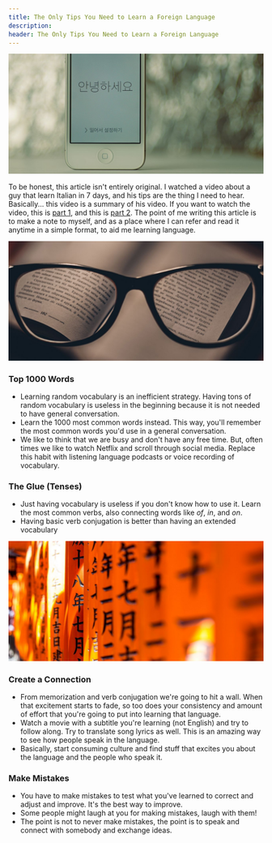 ```yaml
---
title: The Only Tips You Need to Learn a Foreign Language
description:
header: The Only Tips You Need to Learn a Foreign Language
---
```


![image](/img/learn-language/korea.jpg "Photo by VanveenJF on Unsplash")

To be honest, this article isn't entirely original. I watched a video about a guy that learn Italian in 7 days, and his tips are the thing I need to hear. Basically... this video is a summary of his video. If you want to watch the video, this is [part 1](https://www.youtube.com/watch?v=fxAaBZNduQs), and this is [part 2](https://www.youtube.com/watch?v=o1wU0kPUjfc). The point of me writing this article is to make a note to myself, and as a place where I can refer and read it anytime in a simple format, to aid me learning language.

![image](/img/learn-language/book.jpg "Photo by Dmitry Ratushny on Unsplash")

### Top 1000 Words

* Learning random vocabulary is an inefficient strategy. Having tons of random vocabulary is useless in the beginning because it is not needed to have general conversation.
* Learn the 1000 most common words instead. This way, you'll remember the most common words you'd use in a general conversation.
* We like to think that we are busy and don't have any free time. But, often times we like to watch Netflix and scroll through social media. Replace this habit with listening language podcasts or voice recording of vocabulary.

### The Glue (Tenses)
* Just having vocabulary is useless if you don't know how to use it. Learn the most common verbs, also connecting words like *of*, *in*, and *on*.
* Having basic verb conjugation is better than having an extended vocabulary

![image](/img/learn-language/japan.jpg "Photo by Conor Luddy on Unsplash")

### Create a Connection
* From memorization and verb conjugation we're going to hit a wall. When that excitement starts to fade, so too does your consistency and amount of effort that you're going to put into learning that language.
* Watch a movie with a subtitle you're learning (not English) and try to follow along. Try to translate song lyrics as well. This is an amazing way to see how people speak in the language.
* Basically, start consuming culture and find stuff that excites you about the language and the people who speak it.

### Make Mistakes
* You have to make mistakes to test what you've learned to correct and adjust and improve. It's the best way to improve.
* Some people might laugh at you for making mistakes, laugh with them!
* The point is not to never make mistakes, the point is to speak and connect with somebody and exchange ideas.

